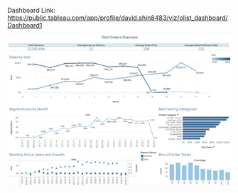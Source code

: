 
Dashboard Link: https://public.tableau.com/app/profile/david.shin8483/viz/olist_dashboard/Dashboard1

![Alt text](/Olist_SQL_Analysis/olist_dashboard.png?raw=true "Optional Title")
